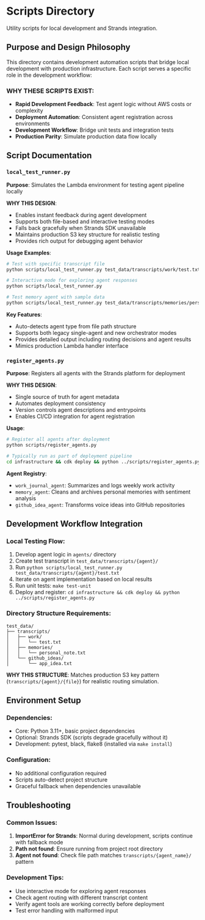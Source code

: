 # Scripts Directory

Utility scripts for local development and Strands integration.

## Purpose and Design Philosophy

This directory contains development automation scripts that bridge local development with production infrastructure. Each script serves a specific role in the development workflow:

### WHY THESE SCRIPTS EXIST:
- **Rapid Development Feedback**: Test agent logic without AWS costs or complexity
- **Deployment Automation**: Consistent agent registration across environments  
- **Development Workflow**: Bridge unit tests and integration tests
- **Production Parity**: Simulate production data flow locally

## Script Documentation

### `local_test_runner.py`
**Purpose**: Simulates the Lambda environment for testing agent pipeline locally

**WHY THIS DESIGN**:
- Enables instant feedback during agent development
- Supports both file-based and interactive testing modes
- Falls back gracefully when Strands SDK unavailable
- Maintains production S3 key structure for realistic testing
- Provides rich output for debugging agent behavior

**Usage Examples**:
```bash
# Test with specific transcript file
python scripts/local_test_runner.py test_data/transcripts/work/test.txt

# Interactive mode for exploring agent responses
python scripts/local_test_runner.py

# Test memory agent with sample data
python scripts/local_test_runner.py test_data/transcripts/memories/personal_note.txt
```

**Key Features**:
- Auto-detects agent type from file path structure
- Supports both legacy single-agent and new orchestrator modes
- Provides detailed output including routing decisions and agent results
- Mimics production Lambda handler interface

### `register_agents.py`
**Purpose**: Registers all agents with the Strands platform for deployment

**WHY THIS DESIGN**:
- Single source of truth for agent metadata
- Automates deployment consistency
- Version controls agent descriptions and entrypoints
- Enables CI/CD integration for agent registration

**Usage**:
```bash
# Register all agents after deployment
python scripts/register_agents.py

# Typically run as part of deployment pipeline
cd infrastructure && cdk deploy && python ../scripts/register_agents.py
```

**Agent Registry**:
- `work_journal_agent`: Summarizes and logs weekly work activity
- `memory_agent`: Cleans and archives personal memories with sentiment analysis
- `github_idea_agent`: Transforms voice ideas into GitHub repositories

## Development Workflow Integration

### Local Testing Flow:
1. Develop agent logic in `agents/` directory
2. Create test transcript in `test_data/transcripts/{agent}/`
3. Run `python scripts/local_test_runner.py test_data/transcripts/{agent}/test.txt`
4. Iterate on agent implementation based on local results
5. Run unit tests: `make test-unit`
6. Deploy and register: `cd infrastructure && cdk deploy && python ../scripts/register_agents.py`

### Directory Structure Requirements:
```
test_data/
├── transcripts/
│   ├── work/
│   │   └── test.txt
│   ├── memories/
│   │   └── personal_note.txt
│   └── github_ideas/
│       └── app_idea.txt
```

**WHY THIS STRUCTURE**: Matches production S3 key pattern (`transcripts/{agent}/{file}`) for realistic routing simulation.

## Environment Setup

### Dependencies:
- Core: Python 3.11+, basic project dependencies
- Optional: Strands SDK (scripts degrade gracefully without it)
- Development: pytest, black, flake8 (installed via `make install`)

### Configuration:
- No additional configuration required
- Scripts auto-detect project structure
- Graceful fallback when dependencies unavailable

## Troubleshooting

### Common Issues:
1. **ImportError for Strands**: Normal during development, scripts continue with fallback mode
2. **Path not found**: Ensure running from project root directory
3. **Agent not found**: Check file path matches `transcripts/{agent_name}/` pattern

### Development Tips:
- Use interactive mode for exploring agent responses
- Check agent routing with different transcript content
- Verify agent tools are working correctly before deployment
- Test error handling with malformed input

